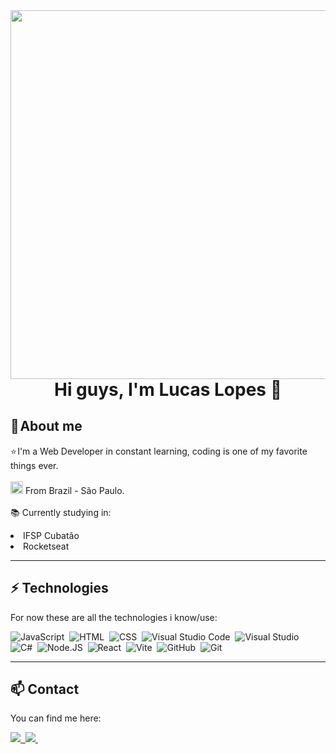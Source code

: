 <img align="right" height="590em" src="https://raw.githubusercontent.com/gist/LucasLoopsT/5a0c8fbe3bfdc768476eeeaf08ab96a3/raw/09b8c80d00855bf2e4965db266ee83d2a4584d06/github.svg"/>
<h1 align="center"> Hi guys, I'm Lucas Lopes 👋
<br>

## 💬 About me

⭐ I'm a Web Developer in constant learning, coding is one of my favorite things ever. 
<br>
<br>
<img height="20" src="https://user-images.githubusercontent.com/128094146/234800754-a90b8b9a-e3e8-43c2-9a63-9ebc54621915.png"> From Brazil - São Paulo.
<br>
<br>
📚 Currently studying in:

<li title="Federal Institute of Education, Science and Technology of São Paulo - College">IFSP Cubatão</li>  
<li title="Technology and study platform from Brazil">Rocketseat</li>  

---

## ⚡ Technologies

For now these are all the technologies i know/use:

![JavaScript](https://img.shields.io/badge/-JavaScript-05122A?style=flat&logo=javascript)&nbsp;
![HTML](https://img.shields.io/badge/-HTML-05122A?style=flat&logo=HTML5)&nbsp;
![CSS](https://img.shields.io/badge/-CSS-05122A?style=flat&logo=CSS3&logoColor=1572B6)&nbsp;
![Visual Studio Code](https://img.shields.io/badge/-VS%20Code-05122A?style=flat&logo=visual-studio-code&logoColor=007ACC)&nbsp;
![Visual Studio](https://img.shields.io/badge/-Visual%20Studio-05122A?style=flat&logo=visualstudio&logoColor=5C2D91)&nbsp;
![C#](https://img.shields.io/badge/-C%20Sharp-05122A?style=flat&logo=csharp&logoColor=792e82)&nbsp;
![Node.JS](https://img.shields.io/badge/-Node.js-05122A?style=flat&logo=node.js&logoColor=7bb73e)&nbsp;
![React](https://img.shields.io/badge/-React-05122A?style=flat&logo=react&logoColor=66dbfb)&nbsp;
![Vite](https://img.shields.io/badge/-Vite-05122A?style=flat&logo=vite&logoColor=ffeb3b)&nbsp;
![GitHub](https://img.shields.io/badge/-GitHub-05122A?style=flat&logo=github)&nbsp;
![Git](https://img.shields.io/badge/-Git-05122A?style=flat&logo=git&logoColor=fc5f1c)&nbsp;



---

## 📫 Contact
  
You can find me here:
  
<a href="https://www.linkedin.com/in/lucas-lopes-781b39263/" target="_blank">
<img src="https://img.shields.io/badge/-Linkedin-0864cc?style=flat&logo=linkedin&logoColor=ffffff"/>&nbsp;
</a> 

<a href="mailto:lucasllopes100@gmail.com" target="_blank">
<img src="https://img.shields.io/badge/-Gmail-cc4336?style=flat&logo=gmail&logoColor=ffffff"/>&nbsp;
</a>
